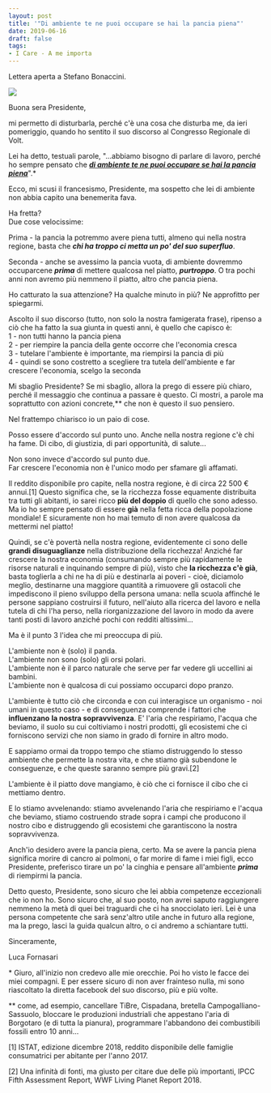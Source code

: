 ```yaml
---
layout: post
title: '"Di ambiente te ne puoi occupare se hai la pancia piena"'
date: 2019-06-16
draft: false
tags: 
- I Care - A me importa
---
```


Lettera aperta a Stefano Bonaccini.  
  

[![](https://1.bp.blogspot.com/-X7XGJtk8w9w/XQapxMaY8WI/AAAAAAAAVxs/UGSQFGR_aLIcL5cqLat9SM7zAaWPBBxCgCLcBGAs/s320/terra%2Bnel%2Bpiatto.jpg)](https://1.bp.blogspot.com/-X7XGJtk8w9w/XQapxMaY8WI/AAAAAAAAVxs/UGSQFGR_aLIcL5cqLat9SM7zAaWPBBxCgCLcBGAs/s1600/terra%2Bnel%2Bpiatto.jpg)

  

  
Buona sera Presidente,  
  
mi permetto di disturbarla, perché c'è una cosa che disturba me, da ieri pomeriggio, quando ho sentito il suo discorso al Congresso Regionale di Volt.  
  
Lei ha detto, testuali parole, "...abbiamo bisogno di parlare di lavoro, perché ho sempre pensato che **_[di ambiente te ne puoi occupare se hai la pancia piena](https://www.facebook.com/VoltParma/videos/2365105383527699/?t=1449)_**".\*  
  
Ecco, mi scusi il francesismo, Presidente, ma sospetto che lei di ambiente non abbia capito una benemerita fava.  
  
Ha fretta?  
Due cose velocissime:  
  
Prima - la pancia la potremmo avere piena tutti, almeno qui nella nostra regione, basta che **_chi ha troppo ci metta un po' del suo superfluo_**.  
  
Seconda - anche se avessimo la pancia vuota, di ambiente dovremmo occuparcene **_prima_** di mettere qualcosa nel piatto, **_purtroppo_**. O tra pochi anni non avremo più nemmeno il piatto, altro che pancia piena.  
  
  
  
Ho catturato la sua attenzione? Ha qualche minuto in più? Ne approfitto per spiegarmi.  

<!--more-->
  
Ascolto il suo discorso (tutto, non solo la nostra famigerata frase), ripenso a ciò che ha fatto la sua giunta in questi anni, è quello che capisco è:  
1 - non tutti hanno la pancia piena  
2 - per riempire la pancia della gente occorre che l'economia cresca  
3 - tutelare l'ambiente è importante, ma riempirsi la pancia di più  
4 - quindi se sono costretto a scegliere tra tutela dell'ambiente e far crescere l'economia, scelgo la seconda  
  
Mi sbaglio Presidente? Se mi sbaglio, allora la prego di essere più chiaro, perché il messaggio che continua a passare è questo. Ci mostri, a parole ma soprattutto con azioni concrete,\*\* che non è questo il suo pensiero.  
  
Nel frattempo chiarisco io un paio di cose.  
  
Posso essere d'accordo sul punto uno. Anche nella nostra regione c'è chi ha fame. Di cibo, di giustizia, di pari opportunità, di salute...  
  
Non sono invece d'accordo sul punto due.  
Far crescere l'economia non è l'unico modo per sfamare gli affamati.  
  
Il reddito disponibile pro capite, nella nostra regione, è di circa 22 500 € annui.\[1\] Questo significa che, se la ricchezza fosse equamente distribuita tra tutti gli abitanti, io sarei ricco **più del doppio** di quello che sono adesso. Ma io ho sempre pensato di essere **già** nella fetta ricca della popolazione mondiale! E sicuramente non ho mai temuto di non avere qualcosa da mettermi nel piatto!  
  
Quindi, se c'è povertà nella nostra regione, evidentemente ci sono delle **grandi disuguaglianze** nella distribuzione della ricchezza! Anziché far crescere la nostra economia (consumando sempre più rapidamente le risorse naturali e inquinando sempre di più), visto che **la ricchezza c'è già**, basta toglierla a chi ne ha di più e destinarla ai poveri - cioè, diciamolo meglio, destinarne una maggiore quantità a rimuovere gli ostacoli che impediscono il pieno sviluppo della persona umana: nella scuola affinché le persone sappiano costruirsi il futuro, nell'aiuto alla ricerca del lavoro e nella tutela di chi l'ha perso, nella riorganizzazione del lavoro in modo da avere tanti posti di lavoro anziché pochi con redditi altissimi...  
  
  
Ma è il punto 3 l'idea che mi preoccupa di più.  
  
L'ambiente non è (solo) il panda.  
L'ambiente non sono (solo) gli orsi polari.  
L'ambiente non è il parco naturale che serve per far vedere gli uccellini ai bambini.  
L'ambiente non è qualcosa di cui possiamo occuparci dopo pranzo.  
  
L'ambiente è tutto ciò che circonda e con cui interagisce un organismo - noi umani in questo caso - e di conseguenza comprende i fattori che **influenzano** **la nostra sopravvivenza**. E' l'aria che respiriamo, l'acqua che beviamo, il suolo su cui coltiviamo i nostri prodotti, gli ecosistemi che ci forniscono servizi che non siamo in grado di fornire in altro modo.  
  
E sappiamo ormai da troppo tempo che stiamo distruggendo lo stesso ambiente che permette la nostra vita, e che stiamo già subendone le conseguenze, e che queste saranno sempre più gravi.\[2\]  
  
L'ambiente è il piatto dove mangiamo, è ciò che ci fornisce il cibo che ci mettiamo dentro.  
  
E lo stiamo avvelenando: stiamo avvelenando l'aria che respiriamo e l'acqua che beviamo, stiamo costruendo strade sopra i campi che producono il nostro cibo e distruggendo gli ecosistemi che garantiscono la nostra sopravvivenza.  
  
Anch'io desidero avere la pancia piena, certo. Ma se avere la pancia piena significa morire di cancro ai polmoni, o far morire di fame i miei figli, ecco Presidente, preferisco tirare un po' la cinghia e pensare all'ambiente **_prima_** di riempirmi la pancia.  
  
Detto questo, Presidente, sono sicuro che lei abbia competenze eccezionali che io non ho. Sono sicuro che, al suo posto, non avrei saputo raggiungere nemmeno la metà di quei bei traguardi che ci ha snocciolato ieri. Lei è una persona competente che sarà senz'altro utile anche in futuro alla regione, ma la prego, lasci la guida qualcun altro, o ci andremo a schiantare tutti.  
  
  
  
Sinceramente,  
  
Luca Fornasari  
  
  
  
\* Giuro, all'inizio non credevo alle mie orecchie. Poi ho visto le facce dei miei compagni. E per essere sicuro di non aver frainteso nulla, mi sono riascoltato la diretta facebook del suo discorso, più e più volte.  
  
\*\* come, ad esempio, cancellare TiBre, Cispadana, bretella Campogalliano-Sassuolo, bloccare le produzioni industriali che appestano l'aria di Borgotaro (e di tutta la pianura), programmare l'abbandono dei combustibili fossili entro 10 anni...  
  
\[1\] ISTAT, edizione dicembre 2018, reddito disponibile delle famiglie consumatrici per abitante per l'anno 2017.  
  
\[2\] Una infinità di fonti, ma giusto per citare due delle più importanti, IPCC Fifth Assessment Report, WWF Living Planet Report 2018.